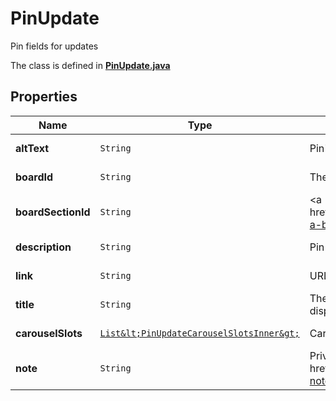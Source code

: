

# PinUpdate

Pin fields for updates

The class is defined in **[PinUpdate.java](../../src/main/java/org/openapitools/model/PinUpdate.java)**

## Properties

Name | Type | Description | Notes
------------ | ------------- | ------------- | -------------
**altText** | `String` | Pin&#39;s alternative text. |  [optional property]
**boardId** | `String` | The id of the board to move the Pin onto. |  [optional property]
**boardSectionId** | `String` | &lt;a href&#x3D;\&quot;https://help.pinterest.com/en/article/create-a-board-section\&quot;&gt;Board section&lt;/a&gt; ID. |  [optional property]
**description** | `String` | Pin description - 800 characters maximum. |  [optional property]
**link** | `String` | URL viewer is taken to when they click pin. |  [optional property]
**title** | `String` | The native pin title that creators explicitly prefer to display. |  [optional property]
**carouselSlots** | [`List&lt;PinUpdateCarouselSlotsInner&gt;`](PinUpdateCarouselSlotsInner.md) | Carousel Pin slots data. |  [optional property]
**note** | `String` | Private note for this Pin. &lt;a href&#x3D;\&quot;https://help.pinterest.com/en/article/add-notes-to-your-pins\&quot;&gt;Learn more&lt;/a&gt;. |  [optional property]










